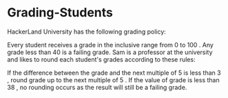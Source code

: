 # Grading-Students

HackerLand University has the following grading policy:

Every student receives a grade  in the inclusive range from 0 to 100 .
Any grade  less than 40 is a failing grade.
Sam is a professor at the university and likes to round each student's grades according to these rules:

If the difference between the grade and the next multiple of 5 is less than 3 , round grade up to the next multiple of 5 .
If the value of grade is less than 38 , no rounding occurs as the result will still be a failing grade.
